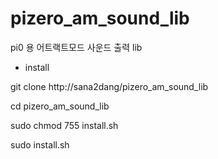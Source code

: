 # pizero_am_sound_lib
pi0 용 어트랙트모드 사운드 출력 lib


 - install
 
 git clone http://sana2dang/pizero_am_sound_lib
 
 cd pizero_am_sound_lib
 
 sudo chmod 755 install.sh
 
 sudo install.sh

